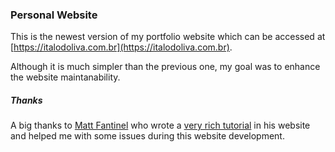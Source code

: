 ### Personal Website

This is the newest version of my portfolio website which can be accessed at [https://italodoliva.com.br](https://italodoliva.com.br).

Although it is much simpler than the previous one, my goal was to enhance the website maintanability.


##### Thanks

A big thanks to [Matt Fantinel](https://fantinel.dev/) who wrote a [very rich tutorial](https://fantinel.dev/blog-development-sveltekit) in his website and helped me with some issues during this website development.
